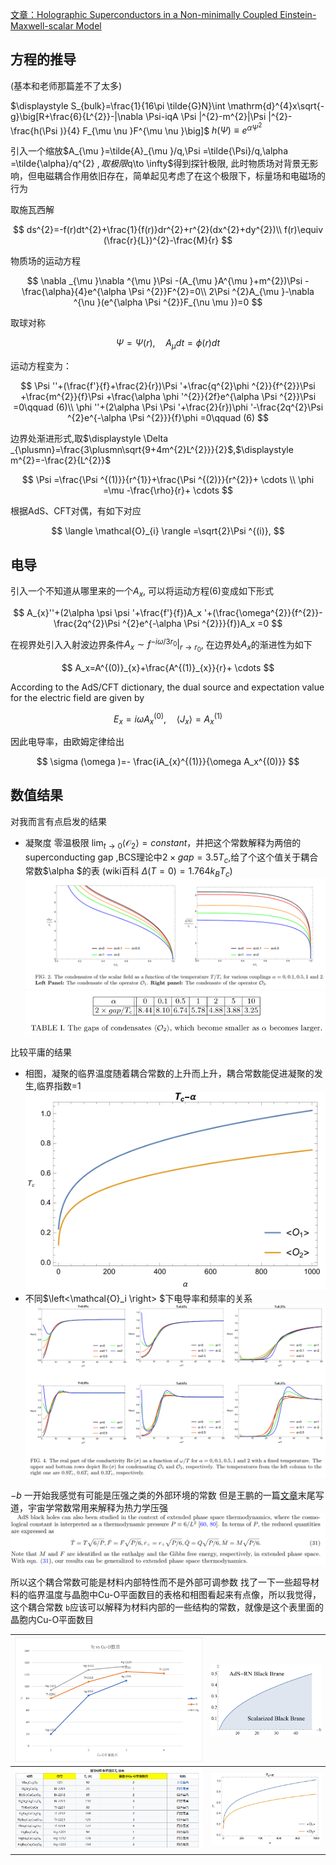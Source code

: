 [文章：Holographic Superconductors in a Non-minimally Coupled Einstein-Maxwell-scalar
Model](https://arxiv.org/abs/2111.03810v2)

## 方程的推导

(基本和老师那篇差不了太多)

$\displaystyle S_{bulk}=\frac{1}{16\pi \tilde{G}N}\int \mathrm{d}^{4}x\sqrt{-g}\big[R+\frac{6}{L^{2}}-|\nabla \Psi-iqA \Psi |^{2}-m^{2}|\Psi |^{2}-\frac{h(\Psi )}{4} F_{\mu \nu }F^{\mu \nu }\big]$
$h(\Psi )\equiv e^{\alpha \Psi ^{2}}$

引入一个缩放$A_{\mu }=\tilde{A}_{\mu }/q,\Psi =\tilde{\Psi}/q,\alpha =\tilde{\alpha}/q^{2} $, 取极限$q\to \infty$得到探针极限, 此时物质场对背景无影响，但电磁耦合作用依旧存在，简单起见考虑了在这个极限下，标量场和电磁场的行为

取施瓦西解

$$
ds^{2}=-f(r)dt^{2}+\frac{1}{f(r)}dr^{2}+r^{2}(dx^{2}+dy^{2})\\
f(r)\equiv (\frac{r}{L})^{2}-\frac{M}{r}
$$

物质场的运动方程

$$
\nabla _{\mu }\nabla ^{\mu }\Psi -(A_{\mu }A^{\mu }+m^{2})\Psi -\frac{\alpha}{4}e^{\alpha \Psi ^{2}}F^{2}=0\\
2\Psi ^{2}A_{\mu }-\nabla ^{\nu }(e^{\alpha \Psi ^{2}}F_{\nu \mu })=0
$$

取球对称

$$
\Psi =\Psi (r),\quad A_{\mu }dt=\phi (r)dt
$$

运动方程变为：

$$
\Psi ''+(\frac{f'}{f}+\frac{2}{r})\Psi '+\frac{q^{2}\phi ^{2}}{f^{2}}\Psi +\frac{m^{2}}{f}\Psi +\frac{\alpha \phi '^{2}}{2f}e^{\alpha \Psi ^{2}}\Psi =0\qquad (6)\\
\phi ''+(2\alpha \Psi \Psi '+\frac{2}{r})\phi '-\frac{2q^{2}\Psi ^{2}e^{-\alpha \Psi ^{2}}}{f}\phi =0\qquad (6)
$$

边界处渐进形式,取$\displaystyle \Delta _{\plusmn}=\frac{3\plusmn\sqrt{9+4m^{2}L^{2}}}{2}$,$\displaystyle m^{2}=-\frac{2}{L^{2}}$

$$
\Psi =\frac{\Psi ^{(1)}}{r^{1}}+\frac{\Psi ^{(2)}}{r^{2}}+ \cdots \\
\phi =\mu -\frac{\rho}{r}+ \cdots
$$

根据AdS、CFT对偶，有如下对应

$$
\langle \mathcal{O}_{i} \rangle =\sqrt{2}\Psi ^{(i)},
$$

## 电导

引入一个不知道从哪里来的一个$A_{x}$, 可以将运动方程(6)变成如下形式

$$
A_{x}''+(2\alpha \psi \psi '+\frac{f'}{f})A_x '+(\frac{\omega^{2}}{f^{2}}-\frac{2q^{2}\Psi ^{2}e^{-\alpha \Psi ^{2}}}{f})A_x =0
$$

在视界处引入入射波边界条件$A_x\sim f^{-i\omega /3r_0}|_{r\to r_0}$, 在边界处$A_x$的渐进性为如下

$$
A_x=A^{(0)}_{x}+\frac{A^{(1)}_{x}}{r}+ \cdots
$$

According to the AdS/CFT dictionary, the dual source and expectation value for the electric field are given by

$$
E_x=i \omega A_x^{(0)},\quad \left<J_{x} \right> =A_x^{(1)}
$$

因此电导率，由欧姆定律给出

$$
\sigma (\omega )=- \frac{iA_{x}^{(1)}}{\omega A_x^{(0)}}
$$

## 数值结果

对我而言有点启发的结果

- 凝聚度 零温极限 $\lim_{t \to 0}\left<\mathcal{O}_{2} \right> =constant$，并把这个常数解释为两倍的superconducting gap ,BCS理论中$2\times gap=3.5 T_c$,给了个这个值关于耦合常数$\alpha $的表
  (wiki百科 $\Delta (T=0)=1.764k_{B}T_{c}$)
  ![凝聚](image/1.png)
  ![表](image/2.png)

比较平庸的结果

- 相图，凝聚的临界温度随着耦合常数的上升而上升，耦合常数能促进凝聚的发生,临界指数=1
  ![相图](image/3.png)
- 不同$\left<\mathcal{O}_i \right> $下电导率和频率的关系
  ![电导](image/4.png)

$-b$ 一开始我感觉有可能是压强之类的外部环境的常数
但是王鹏的一篇[文章](https://arxiv.org/abs/2102.04015v2)末尾写道，宇宙学常数常用来解释为热力学压强
![压强](image/5.png)

所以这个耦合常数可能是材料内部特性而不是外部可调参数
找了一下一些超导材料的临界温度与晶胞中Cu-O平面数目的表格和相图看起来有点像，所以我觉得，这个耦合常数 `b`应该可以解释为材料内部的一些结构的常数，就像是这个表里面的晶胞内Cu-O平面数目

|  ![材料](image/6.png)  |  ![相](image/7.png)  |
| :------------------: | :----------------: |
| ![材料表](image/8.png) | ![相图](image/3.png) |
